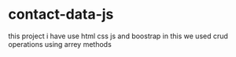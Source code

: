 # contact-data-js
this project i have use html css js and boostrap in this we used crud operations using arrey methods
